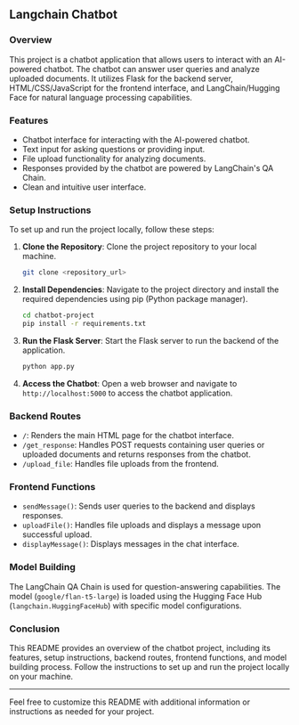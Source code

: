 ## Langchain Chatbot

### Overview

This project is a chatbot application that allows users to interact with an AI-powered chatbot. The chatbot can answer user queries and analyze uploaded documents. It utilizes Flask for the backend server, HTML/CSS/JavaScript for the frontend interface, and LangChain/Hugging Face for natural language processing capabilities.

### Features

- Chatbot interface for interacting with the AI-powered chatbot.
- Text input for asking questions or providing input.
- File upload functionality for analyzing documents.
- Responses provided by the chatbot are powered by LangChain's QA Chain.
- Clean and intuitive user interface.

### Setup Instructions

To set up and run the project locally, follow these steps:

1. **Clone the Repository**: Clone the project repository to your local machine.

   ```bash
   git clone <repository_url>
   ```

2. **Install Dependencies**: Navigate to the project directory and install the required dependencies using pip (Python package manager).

   ```bash
   cd chatbot-project
   pip install -r requirements.txt
   ```

3. **Run the Flask Server**: Start the Flask server to run the backend of the application.

   ```bash
   python app.py
   ```

4. **Access the Chatbot**: Open a web browser and navigate to `http://localhost:5000` to access the chatbot application.

### Backend Routes

- `/`: Renders the main HTML page for the chatbot interface.
- `/get_response`: Handles POST requests containing user queries or uploaded documents and returns responses from the chatbot.
- `/upload_file`: Handles file uploads from the frontend.

### Frontend Functions

- `sendMessage()`: Sends user queries to the backend and displays responses.
- `uploadFile()`: Handles file uploads and displays a message upon successful upload.
- `displayMessage()`: Displays messages in the chat interface.

### Model Building

The LangChain QA Chain is used for question-answering capabilities. The model (`google/flan-t5-large`) is loaded using the Hugging Face Hub (`langchain.HuggingFaceHub`) with specific model configurations.

### Conclusion

This README provides an overview of the chatbot project, including its features, setup instructions, backend routes, frontend functions, and model building process. Follow the instructions to set up and run the project locally on your machine.

---

Feel free to customize this README with additional information or instructions as needed for your project.
